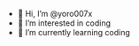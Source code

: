 - 👋 Hi, I’m @yoro007x
- 👀 I’m interested in coding
- 🌱 I’m currently learning coding


<!---
yoro007x/yoro007x is a ✨ special ✨ repository because its `README.md` (this file) appears on your GitHub profile.
You can click the Preview link to take a look at your changes.
--->
